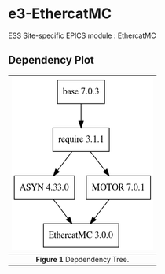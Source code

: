 
e3-EthercatMC  
======
ESS Site-specific EPICS module : EthercatMC


## Dependency Plot

|![EthercatMC dep](docs/EthercatMC.png)|
| :---: |
|**Figure 1** Depdendency Tree. |
